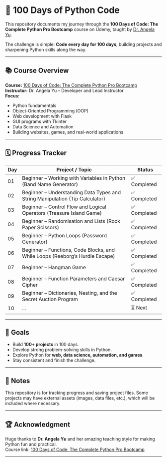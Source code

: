 # 🐍 100 Days of Python Code

This repository documents my journey through the **100 Days of Code: The Complete Python Pro Bootcamp** course on Udemy, taught by [Dr. Angela Yu](https://www.udemy.com/course/100-days-of-code/).

The challenge is simple: **Code every day for 100 days**, building projects and sharpening Python skills along the way.

---

## 📚 Course Overview

**Course:** [100 Days of Code: The Complete Python Pro Bootcamp](https://www.udemy.com/course/100-days-of-code/)  
**Instructor:** Dr. Angela Yu – Developer and Lead Instructor  
**Focus:**

- Python fundamentals
- Object-Oriented Programming (OOP)
- Web development with Flask
- GUI programs with Tkinter
- Data Science and Automation
- Building websites, games, and real-world applications

---

## 🗓 Progress Tracker

| Day | Project / Topic                                                              | Status       |
| --- | ---------------------------------------------------------------------------- | ------------ |
| 01  | Beginner – Working with Variables in Python (Band Name Generator)            | ✅ Completed |
| 02  | Beginner – Understanding Data Types and String Manipulation (Tip Calculator) | ✅ Completed |
| 03  | Beginner – Control Flow and Logical Operators (Treasure Island Game)         | ✅ Completed |
| 04  | Beginner – Randomisation and Lists (Rock Paper Scissors)                     | ✅ Completed |
| 05  | Beginner – Python Loops (Password Generator)                                 | ✅ Completed |
| 06  | Beginner – Functions, Code Blocks, and While Loops (Reeborg’s Hurdle Escape) | ✅ Completed |
| 07  | Beginner – Hangman Game                                                      | ✅ Completed |
| 08  | Beginner – Function Parameters and Caesar Cipher                             | ✅ Completed |
| 09  | Beginner – Dictionaries, Nesting, and the Secret Auction Program             | ✅ Completed |
| 10  | ...                                                                          | ⏳ Next      |

---

## 🎯 Goals

- Build **100+ projects** in 100 days.
- Develop strong problem-solving skills in Python.
- Explore Python for **web, data science, automation, and games**.
- Stay consistent and finish the challenge.

---

## 📌 Notes

This repository is for tracking progress and saving project files. Some projects may have external assets (images, data files, etc.), which will be included where necessary.

---

## 🏆 Acknowledgment

Huge thanks to **Dr. Angela Yu** and her amazing teaching style for making Python fun and practical.  
Course link: [100 Days of Code: The Complete Python Pro Bootcamp](https://www.udemy.com/course/100-days-of-code/)

---
